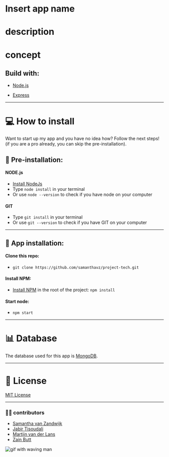 # Insert app name
# description
<!-- TODO: add a description here -->

# concept
<!-- TODO: explain concept here + images -->
 ## Build with:
 * [Node.js](https://nodejs.org/en/)
 <!-- * [Pug](https://pugjs.org/api/getting-started.html) -->
 * [Express](https://www.npmjs.com/package/express)

 ---

# 💻 How to install

Want to start up my app and you have no idea how? Follow the next steps! (if you are a pro already, you can skip the pre-installation).
## 🔨 Pre-installation:
#### NODE.js
* [Install NodeJs](https://nodejs.org/en/download/)
* Type ```node install``` in your terminal
* Or use ```node --version``` to check if you have node on your computer

#### GIT
* Type ```git install``` in your terminal
* Or use ```git --version``` to check if you have GIT on your computer

---
## 🔨 App installation:
#### Clone this repo:
* ```git clone https://github.com/samanthavz/project-tech.git```

#### Install NPM:
* [Install NPM](https://www.npmjs.com/get-npm) in the root of the project:
``` npm install ```

#### Start node:
* ```npm start```

---
# 📊 Database

The database used for this app is [MongoDB](https://www.mongodb.com/).

<!-- TODO: Add more info here about database structure -->

---
# 🎫 License

[MIT License](https://github.com/samanthavz/project-tech/blob/master/LICENSE)

---

### 🙋‍♀️ contributors

- [Samantha van Zandwijk](https://github.com/samanthavz)
- [Jabir Tisoudali](https://github.com/jabirtisou)
- [Martijn van der Lans]()
- [Zain Butt](https://github.com/zainuwachtig)

![gif with waving man](./files/hello.gif)
